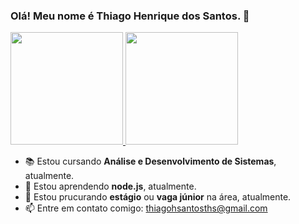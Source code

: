 ### Olá! Meu nome é Thiago Henrique dos Santos. 👋

<!--
**Thiago-Henrique-Santos/Thiago-Henrique-Santos** is a ✨ _special_ ✨ repository because its `README.md` (this file) appears on your GitHub profile.

Here are some ideas to get you started:

- 🔭 I’m currently working on ...
- 🌱 I’m currently learning ...
- 👯 I’m looking to collaborate on ...
- 🤔 I’m looking for help with ...
- 💬 Ask me about ...
- 📫 How to reach me: ...
- 😄 Pronouns: ...
- ⚡ Fun fact: ...
-->

<div>
  <a href="https://github.com/Thiago-Henrique-Santos">
    <img height="180cm" src="https://github-readme-stats.vercel.app/api?username=Thiago-Henrique-Santos&theme=blue-green&show_icons=true&include_all_commits=true&count_private=true">
    <img height="180cm" src="https://github-readme-stats.vercel.app/api/top-langs/?username=Thiago-Henrique-Santos&theme=blue-green&layout=compact">
  </a>
</div>

- 📚 Estou cursando **Análise e Desenvolvimento de Sistemas**, atualmente.
- 🌱 Estou aprendendo **node.js**, atualmente.
- 🔭 Estou prucurando **estágio** ou **vaga júnior** na área, atualmente.
- 📫 Entre em contato comigo: thiagohsantosths@gmail.com
